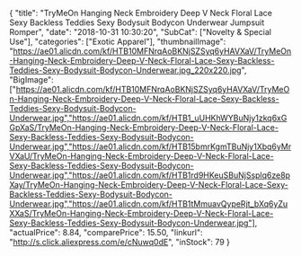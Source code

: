 {
	"title": "TryMeOn Hanging Neck Embroidery Deep V Neck Floral Lace Sexy Backless Teddies Sexy Bodysuit Bodycon Underwear Jumpsuit Romper",
	"date": "2018-10-31 10:30:20",
	"SubCat": ["Novelty & Special Use"],
	"categories": ["Exotic Apparel"],
	"thumbnailImage": "https://ae01.alicdn.com/kf/HTB10MFNrqAoBKNjSZSyq6yHAVXaV/TryMeOn-Hanging-Neck-Embroidery-Deep-V-Neck-Floral-Lace-Sexy-Backless-Teddies-Sexy-Bodysuit-Bodycon-Underwear.jpg_220x220.jpg",
	"BigImage": ["https://ae01.alicdn.com/kf/HTB10MFNrqAoBKNjSZSyq6yHAVXaV/TryMeOn-Hanging-Neck-Embroidery-Deep-V-Neck-Floral-Lace-Sexy-Backless-Teddies-Sexy-Bodysuit-Bodycon-Underwear.jpg","https://ae01.alicdn.com/kf/HTB1_uUHKhWYBuNjy1zkq6xGGpXaS/TryMeOn-Hanging-Neck-Embroidery-Deep-V-Neck-Floral-Lace-Sexy-Backless-Teddies-Sexy-Bodysuit-Bodycon-Underwear.jpg","https://ae01.alicdn.com/kf/HTB15bmrKgmTBuNjy1Xbq6yMrVXaU/TryMeOn-Hanging-Neck-Embroidery-Deep-V-Neck-Floral-Lace-Sexy-Backless-Teddies-Sexy-Bodysuit-Bodycon-Underwear.jpg","https://ae01.alicdn.com/kf/HTB1rd9HKeuSBuNjSsplq6ze8pXay/TryMeOn-Hanging-Neck-Embroidery-Deep-V-Neck-Floral-Lace-Sexy-Backless-Teddies-Sexy-Bodysuit-Bodycon-Underwear.jpg","https://ae01.alicdn.com/kf/HTB1tMmuavQypeRjt_bXq6yZuXXaS/TryMeOn-Hanging-Neck-Embroidery-Deep-V-Neck-Floral-Lace-Sexy-Backless-Teddies-Sexy-Bodysuit-Bodycon-Underwear.jpg"],
	"actualPrice": 8.84,
	"comparePrice": 15.50,
	"linkurl": "http://s.click.aliexpress.com/e/cNuwq0dE",
	"inStock": 79
}
